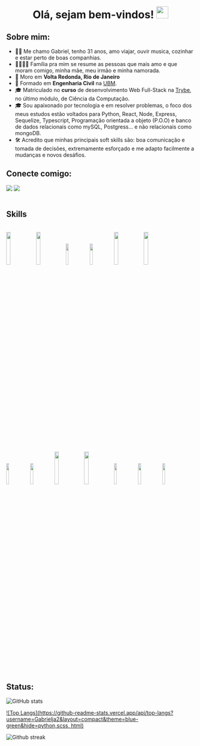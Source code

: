 <h1 align="center">Olá, sejam bem-vindos! <img src="https://media.giphy.com/media/hvRJCLFzcasrR4ia7z/giphy.gif" width="32"></h1>


## Sobre mim:

- 🧑‍💻 Me chamo Gabriel, tenho 31 anos, amo viajar, ouvir musica, cozinhar e estar perto de boas companhias.
- 👨‍👩‍👧‍👦 Família pra mim se resume as pessoas que mais amo e que moram comigo, minha mãe, meu irmão e minha namorada.
- 🏡 Moro em **Volta Redonda, Rio de Janeiro**
- 🏢 Formado em **Engenharia Civil** na [UBM](https://www.ubm.br/).
- 🎓 Matriculado no **curso** de desenvolvimento Web Full-Stack na [Trybe](https://www.betrybe.com/), no último módulo, de Ciência da Computação.
- 🎓 Sou apaixonado por tecnologia e em resolver problemas, o foco dos meus estudos estão voltados para Python, React, Node, Express, Sequelize, Typescript, Programação orientada a objeto (P.O.O) e banco de dados relacionais como mySQL, Postgress... e não relacionais como mongoDB.
- 🛠️ Acredito que minhas principais soft skills são: boa comunicação e tomada de decisões, extremamente esforçado e me adapto facilmente a mudanças e novos desáfios.


## Conecte comigo:

<div>      
  <a href="https://www.linkedin.com/in/gabriel-pereira-antunes" target="_blank"><img src="https://img.icons8.com/fluency/48/000000/linkedin.png"            target="_blank"></a>  
  <a href="mailto:gabrielja2antunes@gmail.com"><img src="https://img.icons8.com/fluency/48/000000/apple-mail.png" target="_blank"></a>     
<div>
<br/>
   
 
## Skills
   
<div style="display: inline-block"><br/>
   <img width="15%" src="https://www.vectorlogo.zone/logos/javascript/javascript-ar21.svg">
   <img width="15%" src="https://www.vectorlogo.zone/logos/typescriptlang/typescriptlang-ar21.svg">
   <img width="12%" src="https://www.vectorlogo.zone/logos/reactjs/reactjs-ar21.svg">
   <img width="12%" src="https://www.vectorlogo.zone/logos/mysql/mysql-ar21.svg">
   <img width="15%" src="https://www.vectorlogo.zone/logos/mongodb/mongodb-ar21.svg">
   <img width="15%" src="https://www.vectorlogo.zone/logos/docker/docker-ar21.svg">  
   <img width="12%" src="https://www.vectorlogo.zone/logos/nodejs/nodejs-ar21.svg">
   <img width="12%" src="https://www.vectorlogo.zone/logos/expressjs/expressjs-ar21.svg">
   <img width="15%" src="https://www.vectorlogo.zone/logos/npmjs/npmjs-ar21.svg">
   <img width="15%" src="https://www.vectorlogo.zone/logos/python/python-horizontal.svg">
   <img width="12%" src="https://www.vectorlogo.zone/logos/jestjsio/jestjsio-ar21.svg">
   <img width="12%" src="https://www.vectorlogo.zone/logos/mochajs/mochajs-ar21.svg">
   <img width="12%" src="https://www.vectorlogo.zone/logos/chaijs/chaijs-ar21.svg">   
  
<div>
 

 ## Status:


![GitHub stats](https://github-readme-stats.vercel.app/api?username=Gabrielja2&show_icons=true&theme=blue-green)
  
[![Top Langs](https://github-readme-stats.vercel.app/api/top-langs?username=Gabrielja2&layout=compact&theme=blue-green&hide=python,scss, html)](https://github.com/anuraghazra/github-readme-stats)

![Github streak](https://github-readme-streak-stats.herokuapp.com/?user=Gabrielja2&theme=blue-green)

